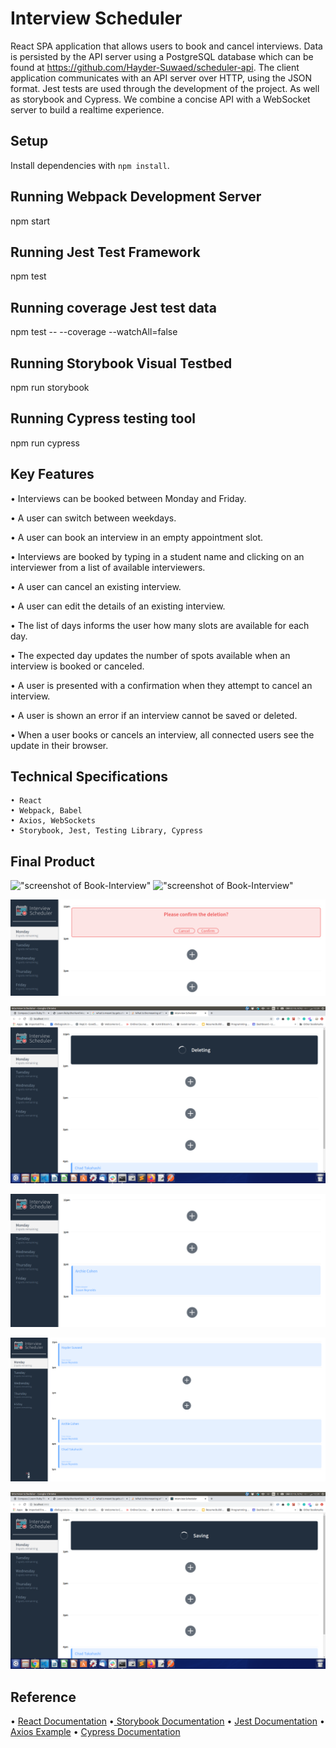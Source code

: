 # Interview Scheduler

React SPA application that allows users to book and cancel interviews. Data is persisted by the API server using a PostgreSQL database which can be found at https://github.com/Hayder-Suwaed/scheduler-api. The client application communicates with an API server over HTTP, using the JSON format. Jest tests are used through the development of the project. As well as storybook and Cypress. We combine a concise API with a WebSocket server to build a realtime experience.

## Setup

Install dependencies with `npm install`.

## Running Webpack Development Server

npm start

## Running Jest Test Framework

npm test

## Running coverage Jest test data

npm test -- --coverage --watchAll=false

## Running Storybook Visual Testbed

npm run storybook

## Running Cypress testing tool

npm run cypress

## Key Features

• Interviews can be booked between Monday and Friday.

• A user can switch between weekdays.

• A user can book an interview in an empty appointment slot.

• Interviews are booked by typing in a student name and clicking on an interviewer from a list of available interviewers.

• A user can cancel an existing interview.

• A user can edit the details of an existing interview.

• The list of days informs the user how many slots are available for each day.

• The expected day updates the number of spots available when an interview is booked or canceled.

• A user is presented with a confirmation when they attempt to cancel an interview.

• A user is shown an error if an interview cannot be saved or deleted.

• When a user books or cancels an interview, all connected users see the update in their browser.

## Technical Specifications

    • React
    • Webpack, Babel
    • Axios, WebSockets
    • Storybook, Jest, Testing Library, Cypress

## Final Product

!["screenshot of Book-Interview"](https://github.com/Hayder-Suwaed/scheduler/blob/master/public/images/Booking-Interview.png)
!["screenshot of Book-Interview"](https://github.com/Hayder-Suwaed/scheduler/blob/master/public/images/Booking-Interview.png)

!["screenshot of Confirmation-before-Deleting"](https://github.com/Hayder-Suwaed/scheduler/blob/master/public/images/Confirmation%20of%20delete.png)

!["screenshot of Deleting"](https://github.com/Hayder-Suwaed/scheduler/blob/master/public/images/Deleting.png)

!["screenshot of Interviewer-Scheduler"](https://github.com/Hayder-Suwaed/scheduler/blob/master/public/images/main.png)

!["screenshot of Spots remaining"](https://github.com/Hayder-Suwaed/scheduler/blob/master/public/images/Spots-remaining.png)

!["screenshot of Saving"](https://github.com/Hayder-Suwaed/scheduler/blob/master/public/images/Saving.png)

## Reference

• [React Documentation](https://reactjs.org/docs/getting-started.html)
•[ Storybook Documentation](https://storybook.js.org/docs/basics/introduction/)
• [Jest Documentation](https://jestjs.io/docs/en/getting-started)
• [Axios Example](https://github.com/axios/axios)
• [Cypress Documentation](https://docs.cypress.io/guides/overview/why-cypress.html#In-a-nutshell)
